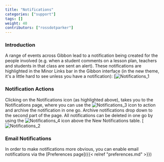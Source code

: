 ```yaml
---
title: "Notifications"
categories: ["support"]
tags: []
weight: 40
contributors: ["rossdotparker"]
---
```


### Introduction

A range of events across Gibbon lead to a notification being created for the people involved (e.g. when a student comments on a lesson plan, teachers and students in that class are sent an alert). These notifications are highlighted in the Minor Links bar in the Gibbon interface (in the new theme, it's a little hard to see unless you have a notification): [![Notifications_1](/img/teachers/notifications.png)

### Notification Actions

Clicking on the Notifications icon (as highlighted above), takes you to the Notifications page, where you can use the ![Notifications_3](/wp/2015/08/Notifications_3.png?classes=inline) icon to action and archive the notification in one go. Archive notifications drop down to the second part of the page. All notifications can be deleted in one go by using the ![Notifications_4](/wp/2015/08/Notifications_4.png?classes=inline) icon above the New Notifications table. [![Notifications_2](/img/teachers/notifications-actions.png)

### Email Notifications

In order to make notifications more obvious, you can enable email notifications via the [Preferences page]({{< relref "preferences.md" >}})
